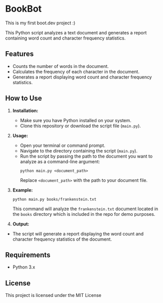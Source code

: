 # BookBot

This is my first boot.dev project :) 

This Python script analyzes a text document and generates a report containing word count and character frequency statistics.

## Features

- Counts the number of words in the document.
- Calculates the frequency of each character in the document.
- Generates a report displaying word count and character frequency statistics.

## How to Use

1. **Installation:**
   - Make sure you have Python installed on your system.
   - Clone this repository or download the script file (`main.py`).

2. **Usage:**
   - Open your terminal or command prompt.
   - Navigate to the directory containing the script (`main.py`).
   - Run the script by passing the path to the document you want to analyze as a command-line argument:
     ```
     python main.py <document_path>
     ```
     Replace `<document_path>` with the path to your document file.

3. **Example:**
    ```
    python main.py books/frankenstein.txt
    ```
    This command will analyze the `frankenstein.txt` document located in the `books` directory which is included in the repo for demo purposes. 

4. **Output:**
- The script will generate a report displaying the word count and character frequency statistics of the document.

## Requirements

- Python 3.x

## License

This project is licensed under the MIT License
